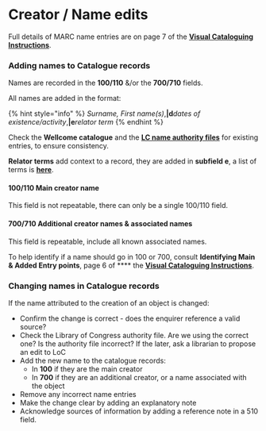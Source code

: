 # Creator / Name edits

Full details of MARC name entries are on page 7 of the [**Visual Cataloguing Instructions**](https://wellcomecloud.sharepoint.com/:w:/r/sites/wc2/cr/ci/Cataloging/Visual%20%26%20material%20culture/Visual%20%26%20material%20culture%20cataloguing%20guidelines%20\(version%20history\)/VisualMaterialCataloguing\_v2.0\_Draft2022.docx?d=wd0ff0e2b76654dfc9b908f343c67cbfd\&csf=1\&web=1\&e=SWELtE).&#x20;

### Adding names to Catalogue records

Names are recorded in the **100/110** &/or the **700/710** fields.&#x20;

All names are added in the format:

{% hint style="info" %}
_Surname, First name(s)_,**|d**_dates of existence/activity_,**|e**_relator term_
{% endhint %}

Check the **Wellcome catalogue** and the [**LC name authority files**](https://id.loc.gov/authorities/names.html) for existing entries, to ensure consistency.

**Relator terms** add context to a record, they are added in **subfield e**, a list of terms is [**here**](https://docs.wellcomecollection.org/visual-material/metadata-framework/metadata-elements/creator/relator-terms).

#### 100/110 Main creator name

This field is not repeatable, there can only be a single 100/110 field.

#### 700/710 Additional creator names & associated names

This field is repeatable, include all known associated names.&#x20;

To help identify if a name should go in 100 or 700, consult **Identifying Main & Added Entry points**, page 6 of **** the [**Visual Cataloguing Instructions**](https://wellcomecloud.sharepoint.com/:w:/r/sites/wc2/cr/ci/Cataloging/Visual%20%26%20material%20culture/Visual%20%26%20material%20culture%20cataloguing%20guidelines%20\(version%20history\)/VisualMaterialCataloguing\_v2.0\_Draft2022.docx?d=wd0ff0e2b76654dfc9b908f343c67cbfd\&csf=1\&web=1\&e=SWELtE).&#x20;

### Changing names in Catalogue records

If the name attributed to the creation of an object is changed:

* Confirm the change is correct - does the enquirer reference a valid source?
* Check the Library of Congress authority file. Are we using the correct one? Is the authority file incorrect? If the later, ask a librarian to propose an edit to LoC
* Add the new name to the catalogue records:
  * In **100** if they are the main creator
  * In **700** if they are an additional creator, or a name associated with the object
* Remove any incorrect name entries
* Make the change clear by adding an explanatory note
* Acknowledge sources of information by adding a reference note in a 510 field.

